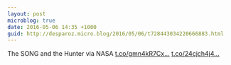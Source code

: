 ```yaml
---
layout: post
microblog: true
date: 2016-05-06 14:35 +1000
guid: http://desparoz.micro.blog/2016/05/06/t728443034220666883.html
---
```

The SONG and the Hunter via NASA [t.co/gmn4kR7Cx...](https://t.co/gmn4kR7Cxy) [t.co/24cjch4j4...](https://t.co/24cjch4j4g)
